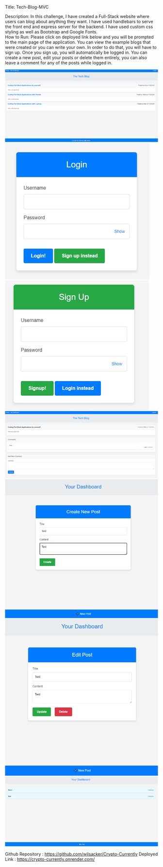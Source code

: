 Title: Tech-Blog-MVC


Description:
In this challenge, I have created a Full-Stack website where users can blog about anything they want. I have used handlebars to serve the front end and express server for the backend. I have used custom css styling as well as Bootstrap and Google Fonts.  
How to Run:
Please click on deployed link below and you will be prompted to the main page of the application. You can view the example blogs that were created or you can write your own. In order to do that, you will have to sign up. Once you sign up, you will automatically be logged in. You can create a new post, edit your posts or delete them entirely, you can also leave a comment for any of the posts while logged in.


![alt text](./pics/MVC-Main-Page.PNG)
![alt text](./pics/MVC-Login-Page.PNG)
![alt text](./pics/MVC-Signup-Page.PNG)
![alt text](./pics/MVC-ViewPost-Loggedin.PNG)
![alt text](./pics/MVC-Create-New-Post.PNG)
![alt text](./pics/MVC-Edit-Post.PNG)
![alt text](./pics/MVC-Mydashboard.PNG)



Github Repository : https://github.com/wilsacker/Crypto-Currently
Deployed Link : https://crypto-currently.onrender.com/